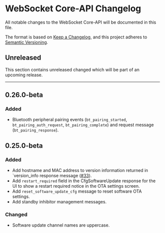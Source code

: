 # WebSocket Core-API Changelog
All notable changes to the WebSocket Core-API will be documented in this file.

The format is based on [Keep a Changelog](https://keepachangelog.com/en/1.0.0/),
and this project adheres to [Semantic Versioning](https://semver.org/spec/v2.0.0.html).

## Unreleased

This section contains unreleased changed which will be part of an upcoming release. 

---

## 0.26.0-beta
### Added
- Bluetooth peripheral pairing events (`bt_pairing_started`, `bt_pairing_auth_request`, `bt_pairing_complete`) and request message (`bt_pairing_response`).

## 0.25.0-beta
### Added
- Add hostname and MAC address to version information returned in `version_info response message ([#33](https://github.com/unfoldedcircle/core-api/issues/33)).
- Add `restart_required` field in the CfgSoftwareUpdate response for the UI to show a restart required notice in the OTA settings screen.
- Add `reset_software_update_cfg` message to reset software OTA settings.
- Add standby inhibitor management messages.
### Changed
- Software update channel names are uppercase.
